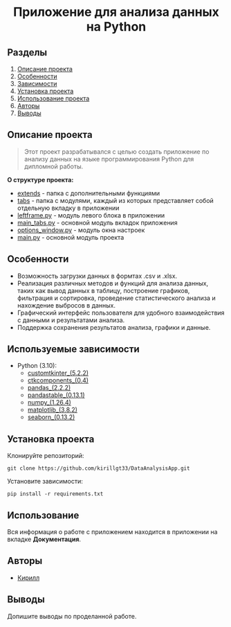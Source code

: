 # <center> Приложение для анализа данных на Python </center>
## Разделы
1. [Описание проекта](#Описание-проекта)
2. [Особенности](#Особенности)
3. [Зависимости](#Зависимости)
4. [Установка проекта](#Установка-проекта)
5. [Использование проекта](#Использование-проекта)
6. [Авторы](#Авторы)
7. [Выводы](Использование-проекта)

## Описание проекта

> Этот проект разрабатывался с целью создать приложение по анализу данных на языке программирования Python для дипломной работы.

**О структуре проекта:**
* [extends](./extends) - папка с дополнительными функциями
* [tabs](./tabs) - папка с модулями, каждый из которых представляет собой отдельную вкладку в приложении
* [leftframe.py](./leftframe.py) - модуль левого блока в приложении
* [main_tabs.py](./main_tabs.py) - основной модуль вкладок приложения
* [options_window.py](./options_window.py) - модуль окна настроек
* [main.py](./main.py) - основной модуль проекта


## Особенности
- Возможность загрузки данных в формтах .csv и .xlsx.
- Реализация различных методов и функций для анализа данных, таких как вывод данных в таблицу, построение графиков, фильтрация и сортировка, проведение статистического анализа и нахождение выбросов в данных.
- Графический интерфейс пользователя для удобного взаимодействия с данными и результатами анализа.
- Поддержка сохранения результатов анализа, графики и данные.

## Используемые зависимости
* Python (3.10):
    * [customtkinter_(5.2.2)](https://customtkinter.tomschimansky.com/)
    * [ctkcomponents_(0.4)](https://github.com/rudymohammadbali/ctk_components/wiki)
    * [pandas_(2.2.2)](https://pandas.pydata.org/)
    * [pandastable_(0.13.1)](https://pandastable.readthedocs.io/en/latest/description.html)
    * [numpy_(1.26.4)](https://numpy.org/)
    * [matplotlib_(3.8.2)](https://matplotlib.org/)
    * [seaborn_(0.13.2)](https://seaborn.pydata.org/)

## Установка проекта

Клонируйте репозиторий:
```
git clone https://github.com/kirillgt33/DataAnalysisApp.git
```
Установите зависимости:
```
pip install -r requirements.txt
```

## Использование
Вся информация о работе с приложением находится в приложении на вкладке **Документация**.

## Авторы

* [Кирилл](https://t.me/KirillGT)

## Выводы

Допишите выводы по проделанной работе.
